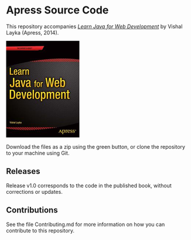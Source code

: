 # Apress Source Code

This repository accompanies [*Learn Java for Web Development*](http://www.apress.com/9781430259831) by Vishal Layka (Apress, 2014).

![Cover image](9781430259831.jpg)

Download the files as a zip using the green button, or clone the repository to your machine using Git.

## Releases

Release v1.0 corresponds to the code in the published book, without corrections or updates.

## Contributions

See the file Contributing.md for more information on how you can contribute to this repository.
